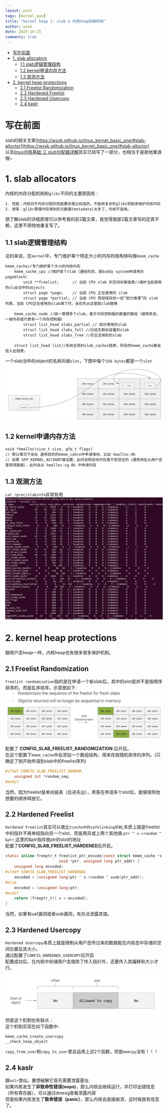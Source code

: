 ```yaml
---
layout: post
tags: [kernel_pwn]
title: "kernel heap 1: slab & 内核heap防御机制"
author: wsxk
date: 2025-10-25
comments: true
---
```


- [写在前面](#写在前面)
- [1. slab allocators](#1-slab-allocators)
  - [1.1 slab逻辑管理结构](#11-slab逻辑管理结构)
  - [1.2 kernel申请内存方法](#12-kernel申请内存方法)
  - [1.3 观测方法](#13-观测方法)
- [2. kernel heap protections](#2-kernel-heap-protections)
  - [2.1 Freelist Randomization](#21-freelist-randomization)
  - [2.2 Hardened Freelist](#22-hardened-freelist)
  - [2.3 Hardened Usercopy](#23-hardened-usercopy)
  - [2.4 kaslr](#24-kaslr)


# 写在前面<br>
slab的相关文章[https://wsxk.github.io/linux_kernel_basic_one/#slab-alloctor](https://wsxk.github.io/linux_kernel_basic_one/#slab-alloctor)<br>
以及[linux内核基础 三 slub分配器详解](https://wsxk.github.io/linux_kernel_basic_three/)其实已经写了一部分，也相当于是故地重游哩~<br>

# 1. slab allocators<br>
内核的内存分配机制和`glibc`不同的主要原因有：<br>
```
1. 性能：内核对于内存分配的性能要求是比较高的，不能用复杂的glibc机制来维护内核内存
2. 效率：glibc管理内存用到的元数据(metadata)太多了，内核不适用。
```

想了解slab的详细原理可以参考我的前2篇文章，我觉得我那2篇文章写的还真不赖，这里不用特地重复写了。<br>
## 1.1 slab逻辑管理结构<br>
总的来说，在`kernel`中，专门维护某个特定大小的内存的结构体叫做`kmem_cache`<br>
```
kmem_cache//专门维护某个大小的内核内存
    kmem_cache_cpu //维护某个slab（通俗的说，是buddy system申请来的pageblock）
        void **freelist;      // 当前 CPU slab 的空闲对象链表//维护当前使用的slab当中的objects
        struct page *page;    // 当前 CPU 正在使用的 slab
        struct page *partial; // 当前 CPU 局部保存的一些“部分填满”的 slab 列表，当前 CPU正在使用的slab满了时，会优先从这里取slab替换

    kmem_cache_node //统一管理多个slab，基于内存控制器的数量的数组（通常来说，一根内存就代表有一个内存控制器）
        struct list_head slabs_partial // 部分使用的slab
        struct list_head slabs_full //已经无剩余容量的slab
        struct list_head slabs_free //完全没用到的slab

    struct list_head list//系统全局的slab_caches链表，所有的kmem_cache都会挂入此链表。
```
一个slab当中的object的名称叫做`slot`，下图中每个`256 bytes`都是一个`slot`<br>
![](https://raw.githubusercontent.com/wsxk/wsxk_pictures/main/2025-9-25/20251014000028.png)

## 1.2 kernel申请内存方法
```
void *kmalloc(size_t size, gfp_t flags) 
// 默认情况下会在 通用目的的kmem_cahce中申请堆块，比如 kmalloc-8k
// 如果 GFP_KERNEL_ACCOUNT被设置，此时说明这块内存是不受信任的（通常用在从用户态里获得数据），此时会从 kmalloc-cg-8k 中申请内存
```

## 1.3 观测方法<br>
`cat /proc/slabinfo`非常有用<br>
![](https://raw.githubusercontent.com/wsxk/wsxk_pictures/main/2025-9-25/20251014232119.png)



# 2. kernel heap protections<br>
跟用户态heap一样，内核heap也有很多很多保护机制。<br>
## 2.1 Freelist Randomization<br>
`freelist randomization`指的是在申请一个新slab后，其中的slot是并不是按顺序排序的，而是乱序排序，示意图如下:<br>
![](https://raw.githubusercontent.com/wsxk/wsxk_pictures/main/2025-9-25/20251017201006.png)
<br>

配置了 **CONFIG_SLAB_FREELIST_RANDOMIZATION** 后开启。<br>
在这个配置下`kmem_cache`中会添加一个数组结构，用来存放随机排序的序列。(只确定了刚开始申请到slab中的freelist序列)<br>
```c
#ifdef CONFIG_SLAB_FREELIST_RANDOM
    unsigned int *random_seq;
#endif
```
当然，因为freelist是单向链表（后进先出），黑客在申请多个slot后，能够按照他想要的顺序释放它。<br>

## 2.2 Hardened Freelist<br>
`Hardened Freelist`其实可以类比`tcache中的safelinking机制`,本质上就是freelist中的指针不再单纯指向另一个slot，而是再异或上两个其他值:`ptr ^ s->random ^ &ptr`,这里的&ptr指存放ptr的slot的地址<br>
配置了**CONFIG_SLAB_FREELIST_HARDENED**后开启。<br>
```c
static inline freeptr_t freelist_ptr_encode(const struct kmem_cache *s,
					    void *ptr, unsigned long ptr_addr) {
	unsigned long encoded;
#ifdef CONFIG_SLAB_FREELIST_HARDENED
	encoded = (unsigned long)ptr ^ s->random ^ swab(ptr_addr);
#else
	encoded = (unsigned long)ptr;
#endif
	return (freeptr_t){.v = encoded};
}
```

当然，如果有uaf漏洞或者oob漏洞，有办法泄露其值。<br>

## 2.3 Hardened Usercopy<br>
`Hardened Usercopy`本质上就是限制从用户态传过来的数据能在内核态中存储的空间位置及其大小。<br>
通过配置了`CONFIG_HARDENED_USERCOPY`后开启<br>
配置成功后，在内核中存储用户态值除了传入指针外，还要传入其偏移和大小才行。<br>
![](https://raw.githubusercontent.com/wsxk/wsxk_pictures/main/2025-9-25/20251017202510.png)
但是这个机制也有缺点：<br>
这个机制实现在如下函数中:<br>
```
kmem_cache_create_usercopy
__check_heap_object
```
`copy_from_user`和`copy_to_user`里会运用上述2个函数，但是`memcpy`没有！！！<br>

## 2.4 kaslr<br>
跟`aslr`类似。要想破解它首先需要泄露基址:<br>
如果内核发生了**非致命性错误(oops)**，那么内核会继续运行，并打印出错信息（所有寄存器），可以通过dmesg查看泄露内容<br>
但是如果内核发生了**致命错误（panic）**，那么内核会直接崩溃，这时候就有信息了。<br>


<!-- Google tag (gtag.js) -->
<script async src="https://www.googletagmanager.com/gtag/js?id=G-C22S5YSYL7"></script>
<script>
  window.dataLayer = window.dataLayer || [];
  function gtag(){dataLayer.push(arguments);}
  gtag('js', new Date());

  gtag('config', 'G-C22S5YSYL7');
</script>